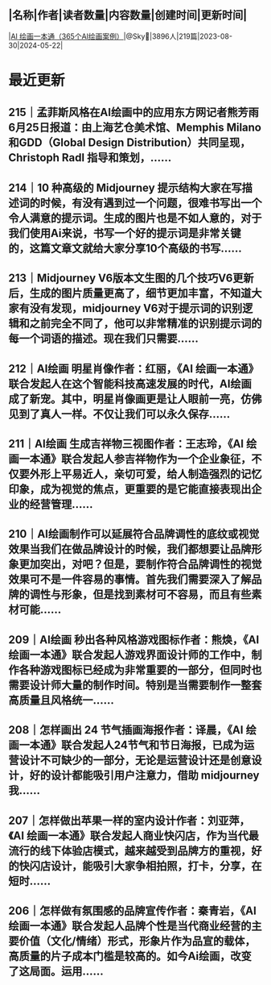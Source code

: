 |名称|作者|读者数量|内容数量|创建时间|更新时间|
---
|[AI 绘画一本通（365个AI绘画案例）](https://xiaobot.net/p/yibentong?refer=0b133df9-27dc-423b-8101-639049001c13)|@Sky🏹|3896人|219篇|2023-08-30|2024-05-22|

# 最近更新
## 215｜孟菲斯风格在AI绘画中的应用东方网记者熊芳雨6月25日报道：由上海艺仓美术馆、Memphis Milano和GDD（Global Design Distribution）共同呈现，Christoph Radl 指导和策划，......
## 214｜10 种高级的 Midjourney 提示结构大家在写描述词的时候，有没有遇到过一个问题，很难书写出一个令人满意的提示词。生成的图片也是不如人意的，对于我们使用Ai来说，书写一个好的提示词是非常关键的，这篇文章文就给大家分享10个高级的书写......
## 213｜Midjourney V6版本文生图的几个技巧V6更新后，生成的图片质量更高了，细节更加丰富，不知道大家有没有发现，midjourney V6对于提示词的识别逻辑和之前完全不同了，他可以非常精准的识别提示词的每一个词语的描述。现在我们只需要......
## 212｜AI绘画 明星肖像作者：红丽，《AI 绘画一本通》联合发起人在这个智能科技高速发展的时代，AI绘画成了新宠。其中，明星肖像画更是让人眼前一亮，仿佛见到了真人一样。不仅让我们可以永久保存......
## 211｜AI绘画 生成吉祥物三视图作者：王志玲，《AI 绘画一本通》联合发起人参吉祥物作为一个企业象征，不仅要外形上平易近人，亲切可爱，给人制造强烈的记忆印象，成为视觉的焦点，更重要的是它能直接表现出企业的经营管理......
## 210｜AI绘画制作可以延展符合品牌调性的底纹或视觉效果当我们在做品牌设计的时候，我们都想要让品牌形象更加突出，对吧？但是，要制作符合品牌调性的视觉效果可不是一件容易的事情。首先我们需要深入了解品牌的调性与形象，但是找到素材可不容易，而且有些素材可能......
## 209｜AI绘画 秒出各种风格游戏图标作者：熊焕，《AI 绘画一本通》联合发起人游戏界面设计师的工作中，制作各种游戏图标已经成为非常重要的一部分，但同时也需要设计师大量的制作时间。特别是当需要制作一整套高质量且风格统一......
## 208｜怎样画出 24 节气插画海报作者：译晨，《AI 绘画一本通》联合发起人24节气和节日海报，已成为运营设计不可缺少的一部分，无论是运营设计还是创意设计，好的设计都能吸引用户注意力，借助 midjourney 我......
## 207｜怎样做出苹果一样的室内设计作者：刘亚萍，《AI 绘画一本通》联合发起人商业快闪店，作为当代最流行的线下体验店模式，越来越受到品牌方的重视，好的快闪店设计，能吸引大家争相拍照，打卡，分享，在短时......
## 206｜怎样做有氛围感的品牌宣传作者：秦青岩，《AI 绘画一本通》联合发起人品牌个性是当代商业经营的主要价值（文化/情绪）形式，形象片作为品宣的载体，高质量的片子成本门槛是较高的。如今Ai绘画，改变了这局面。运用......

